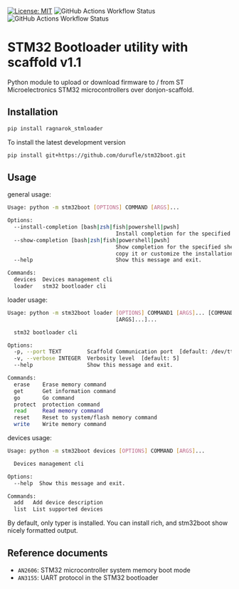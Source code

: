 [![License: MIT](https://img.shields.io/badge/License-MIT-yellow.svg)](https://opensource.org/licenses/MIT)
![GitHub Actions Workflow Status](https://img.shields.io/github/actions/workflow/status/durufle/stm32boot/.github%2Fworkflows%2Fpylint.yml?label=lint)
![GitHub Actions Workflow Status](https://img.shields.io/github/actions/workflow/status/durufle/stm32boot/.github%2Fworkflows%2Fpython-app.yml?label=unittest)


# STM32 Bootloader utility with scaffold v1.1

Python module to upload or download firmware to / from ST Microelectronics STM32 microcontrollers over donjon-scaffold.

## Installation

```bash
pip install ragnarok_stmloader
```
To install the latest development version

```bash
pip install git+https://github.com/durufle/stm32boot.git
```

## Usage

general usage:

```bash
Usage: python -m stm32boot [OPTIONS] COMMAND [ARGS]...

Options:
  --install-completion [bash|zsh|fish|powershell|pwsh]
                                  Install completion for the specified shell.
  --show-completion [bash|zsh|fish|powershell|pwsh]
                                  Show completion for the specified shell, to
                                  copy it or customize the installation.
  --help                          Show this message and exit.

Commands:
  devices  Devices management cli
  loader   stm32 bootloader cli
```

loader usage:

```bash
Usage: python -m stm32boot loader [OPTIONS] COMMAND1 [ARGS]... [COMMAND2
                                  [ARGS]...]...

  stm32 bootloader cli

Options:
  -p, --port TEXT        Scaffold Communication port  [default: /dev/ttyUSB0]
  -v, --verbose INTEGER  Verbosity level  [default: 5]
  --help                 Show this message and exit.

Commands:
  erase    Erase memory command
  get      Get information command
  go       Go command
  protect  protection command
  read     Read memory command
  reset    Reset to system/flash memory command
  write    Write memory command
```
devices usage:

```bash
Usage: python -m stm32boot devices [OPTIONS] COMMAND [ARGS]...

  Devices management cli

Options:
  --help  Show this message and exit.

Commands:
  add   Add device description
  list  List supported devices
```

By default, only typer is installed. You can install rich, and stm32boot show nicely formatted output.


## Reference documents
- `AN2606`: STM32 microcontroller system memory boot mode
- `AN3155`: UART protocol in the STM32 bootloader

